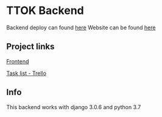 # TTOK Backend

Backend deploy can found [here](https://nameless-escarpment-92346.herokuapp.com/)
Website can be found [here](https://the-tree-of-knowledge.herokuapp.com/)

## Project links

[Frontend](https://github.com/RenatoBrittoAraujo/The-Tree-of-Knowledge-FRONT) 

[Task list - Trello](https://trello.com/b/vdMnXiOH/ttok) 

## Info

This backend works with django 3.0.6 and python 3.7

